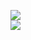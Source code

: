 [![](https://img.shields.io/badge/Made%20With-Github%20Spray-lightgrey.svg?style=for-the-badge&logo=github)](https://github.com/Annihil/github-spray#26050)  
[![](https://i.imgur.com/2DrTn0Z.gif)](https://github.com/Annihil/github-spray)